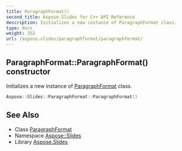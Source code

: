 ```yaml
---
title: ParagraphFormat()
second_title: Aspose.Slides for C++ API Reference
description: Initializes a new instance of ParagraphFormat class.
type: docs
weight: 352
url: /aspose.slides/paragraphformat/paragraphformat/
---
```

## ParagraphFormat::ParagraphFormat() constructor


Initializes a new instance of [ParagraphFormat](../) class.

```cpp
Aspose::Slides::ParagraphFormat::ParagraphFormat()
```

## See Also

* Class [ParagraphFormat](../)
* Namespace [Aspose::Slides](../../)
* Library [Aspose.Slides](../../../)